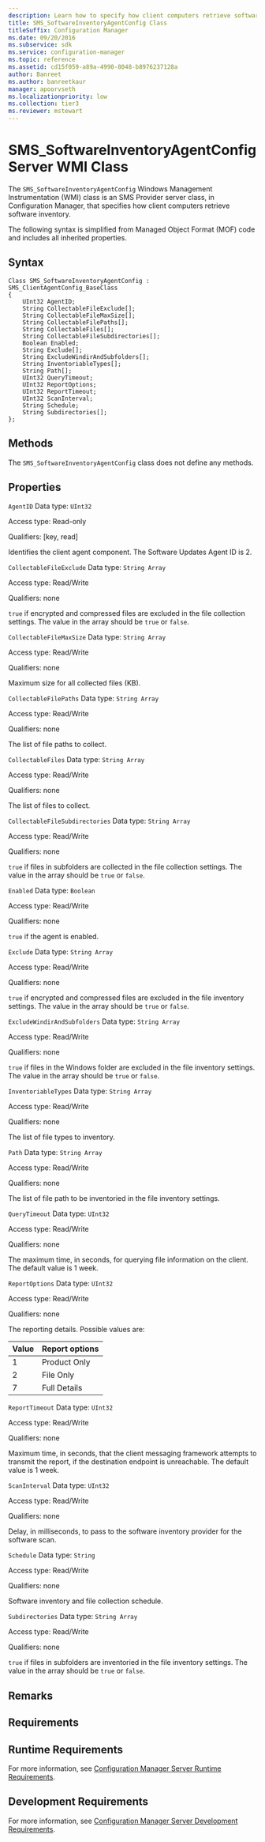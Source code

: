 ```yaml
---
description: Learn how to specify how client computers retrieve software inventory in Configuration Manager using SMS_SoftwareInventoryAgentConfig.
title: SMS_SoftwareInventoryAgentConfig Class
titleSuffix: Configuration Manager
ms.date: 09/20/2016
ms.subservice: sdk
ms.service: configuration-manager
ms.topic: reference
ms.assetid: cd15f059-a89a-4990-8048-b8976237128a
author: Banreet
ms.author: banreetkaur
manager: apoorvseth
ms.localizationpriority: low
ms.collection: tier3
ms.reviewer: mstewart
---
```

# SMS_SoftwareInventoryAgentConfig Server WMI Class
The `SMS_SoftwareInventoryAgentConfig` Windows Management Instrumentation (WMI) class is an SMS Provider server class, in Configuration Manager, that specifies how client computers retrieve software inventory.

 The following syntax is simplified from Managed Object Format (MOF) code and includes all inherited properties.

## Syntax

```
Class SMS_SoftwareInventoryAgentConfig : SMS_ClientAgentConfig_BaseClass
{
    UInt32 AgentID;
    String CollectableFileExclude[];
    String CollectableFileMaxSize[];
    String CollectableFilePaths[];
    String CollectableFiles[];
    String CollectableFileSubdirectories[];
    Boolean Enabled;
    String Exclude[];
    String ExcludeWindirAndSubfolders[];
    String InventoriableTypes[];
    String Path[];
    UInt32 QueryTimeout;
    UInt32 ReportOptions;
    UInt32 ReportTimeout;
    UInt32 ScanInterval;
    String Schedule;
    String Subdirectories[];
};
```

## Methods
 The `SMS_SoftwareInventoryAgentConfig` class does not define any methods.

## Properties
 `AgentID`
 Data type: `UInt32`

 Access type: Read-only

 Qualifiers: [key, read]

 Identifies the client agent component. The Software Updates Agent ID is 2.

 `CollectableFileExclude`
 Data type: `String Array`

 Access type: Read/Write

 Qualifiers: none

 `true` if encrypted and compressed files are excluded in the file collection settings. The value in the array should be `true` or `false`.

 `CollectableFileMaxSize`
 Data type: `String Array`

 Access type: Read/Write

 Qualifiers: none

 Maximum size for all collected files (KB).

 `CollectableFilePaths`
 Data type: `String Array`

 Access type: Read/Write

 Qualifiers: none

 The list of file paths to collect.

 `CollectableFiles`
 Data type: `String Array`

 Access type: Read/Write

 Qualifiers: none

 The list of files to collect.

 `CollectableFileSubdirectories`
 Data type: `String Array`

 Access type: Read/Write

 Qualifiers: none

 `true` if files in subfolders are collected in the file collection settings. The value in the array should be `true` or `false`.

 `Enabled`
 Data type: `Boolean`

 Access type: Read/Write

 Qualifiers: none

 `true` if the agent is enabled.

 `Exclude`
 Data type: `String Array`

 Access type: Read/Write

 Qualifiers: none

 `true` if encrypted and compressed files are excluded in the file inventory settings. The value in the array should be `true` or `false`.

 `ExcludeWindirAndSubfolders`
 Data type: `String Array`

 Access type: Read/Write

 Qualifiers: none

 `true` if files in the Windows folder are excluded in the file inventory settings. The value in the array should be `true` or `false`.

 `InventoriableTypes`
 Data type: `String Array`

 Access type: Read/Write

 Qualifiers: none

 The list of file types to inventory.

 `Path`
 Data type: `String Array`

 Access type: Read/Write

 Qualifiers: none

 The list of file path to be inventoried in the file inventory settings.

 `QueryTimeout`
 Data type: `UInt32`

 Access type: Read/Write

 Qualifiers: none

 The maximum time, in seconds, for querying file information on the client. The default value is 1 week.

 `ReportOptions`
 Data type: `UInt32`

 Access type: Read/Write

 Qualifiers: none

 The reporting details. Possible values are:

|Value|Report options|
|-|-|
|1|Product Only|
|2|File Only|
|7|Full Details|

 `ReportTimeout`
 Data type: `UInt32`

 Access type: Read/Write

 Qualifiers: none

 Maximum time, in seconds, that the client messaging framework attempts to transmit the report, if the destination endpoint is unreachable. The default value is 1 week.

 `ScanInterval`
 Data type: `UInt32`

 Access type: Read/Write

 Qualifiers: none

 Delay, in milliseconds, to pass to the software inventory provider for the software scan.

 `Schedule`
 Data type: `String`

 Access type: Read/Write

 Qualifiers: none

 Software inventory and file collection schedule.

 `Subdirectories`
 Data type: `String Array`

 Access type: Read/Write

 Qualifiers: none

 `true` if files in subfolders are inventoried in the file inventory settings. The value in the array should be `true` or `false`.

## Remarks

## Requirements

## Runtime Requirements
 For more information, see [Configuration Manager Server Runtime Requirements](../../../../../develop/core/reqs/server-runtime-requirements.md).

## Development Requirements
 For more information, see [Configuration Manager Server Development Requirements](../../../../../develop/core/reqs/server-development-requirements.md).
